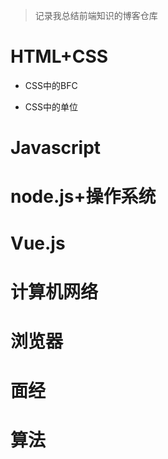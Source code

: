 <!--
 * @LastEditors: panda_liu
 * @LastEditTime: 2020-11-21 23:01:04
 * @FilePath: \undefinedc:\Users\23163\Desktop\web\Blog\README.md
 * @Description: add some description
--> 
> 记录我总结前端知识的博客仓库

# HTML+CSS

- CSS中的BFC

- CSS中的单位

# Javascript

# node.js+操作系统

# Vue.js

# 计算机网络

# 浏览器

# 面经

# 算法

